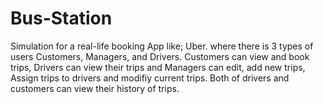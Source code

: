 # Bus-Station
Simulation for a real-life booking App like; Uber. where there is 3 types of users Customers, Managers, and Drivers. Customers can view and book trips, Drivers can view their trips and Managers can edit, add new trips, Assign trips to drivers and modifiy current trips. Both of drivers and customers can view their history of trips.
